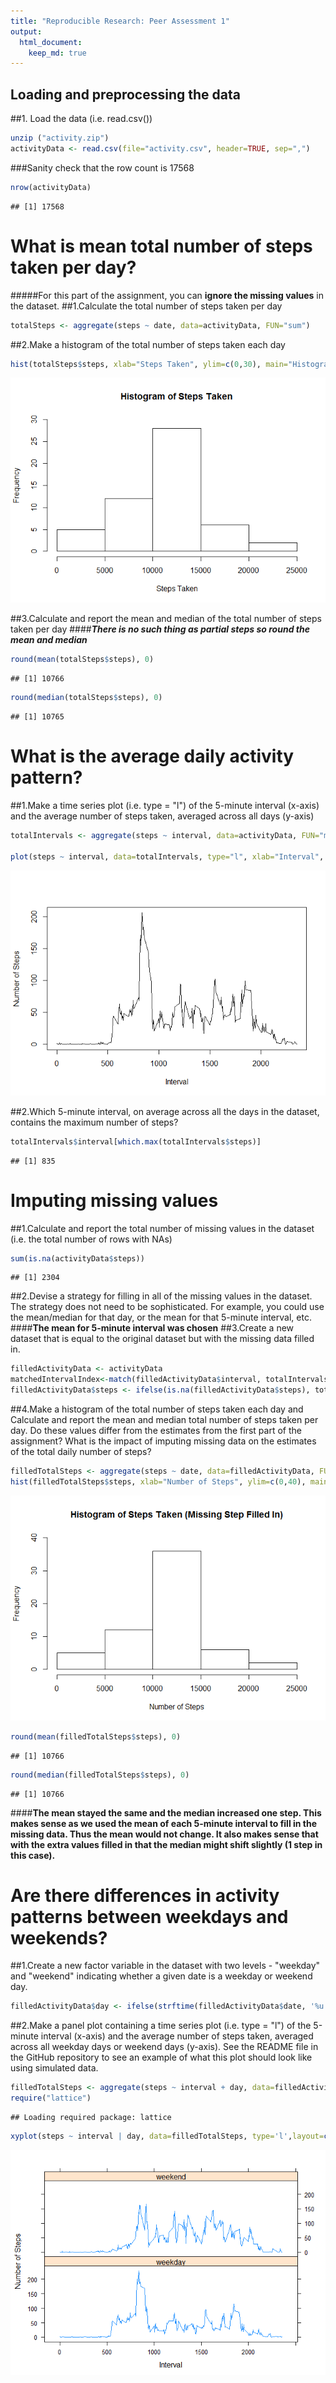 ```yaml
---
title: "Reproducible Research: Peer Assessment 1"
output: 
  html_document:
    keep_md: true
---
```



## Loading and preprocessing the data
##1. Load the data (i.e. read.csv())

```r
unzip ("activity.zip")
activityData <- read.csv(file="activity.csv", header=TRUE, sep=",")
```
###Sanity check that the row count is 17568

```r
nrow(activityData)
```

```
## [1] 17568
```

# What is mean total number of steps taken per day?
#####For this part of the assignment, you can **ignore the missing values** in the dataset.
##1.Calculate the total number of steps taken per day

```r
totalSteps <- aggregate(steps ~ date, data=activityData, FUN="sum")
```
##2.Make a histogram of the total number of steps taken each day

```r
hist(totalSteps$steps, xlab="Steps Taken", ylim=c(0,30), main="Histogram of Steps Taken")
```

![](PA1_template_files/figure-html/unnamed-chunk-4-1.png)<!-- -->

##3.Calculate and report the mean and median of the total number of steps taken per day
####_**There is no such thing as partial steps so round the mean and median**_

```r
round(mean(totalSteps$steps), 0)
```

```
## [1] 10766
```

```r
round(median(totalSteps$steps), 0)
```

```
## [1] 10765
```
# What is the average daily activity pattern?
##1.Make a time series plot (i.e. type = "l") of the 5-minute interval (x-axis) and the average number of steps taken, averaged across all days (y-axis)

```r
totalIntervals <- aggregate(steps ~ interval, data=activityData, FUN="mean")

plot(steps ~ interval, data=totalIntervals, type="l", xlab="Interval", ylab="Number of Steps")
```

![](PA1_template_files/figure-html/unnamed-chunk-6-1.png)<!-- -->

##2.Which 5-minute interval, on average across all the days in the dataset, contains the maximum number of steps?

```r
totalIntervals$interval[which.max(totalIntervals$steps)]
```

```
## [1] 835
```
# Imputing missing values
##1.Calculate and report the total number of missing values in the dataset (i.e. the total number of rows with NAs)

```r
sum(is.na(activityData$steps))
```

```
## [1] 2304
```
##2.Devise a strategy for filling in all of the missing values in the dataset. The strategy does not need to be sophisticated. For example, you could use the mean/median for that day, or the mean for that 5-minute interval, etc.
####**The mean for 5-minute interval was chosen**
##3.Create a new dataset that is equal to the original dataset but with the missing data filled in.

```r
filledActivityData <- activityData
matchedIntervalIndex<-match(filledActivityData$interval, totalIntervals$interval)
filledActivityData$steps <- ifelse(is.na(filledActivityData$steps), totalIntervals$steps[matchedIntervalIndex], filledActivityData$steps)
```
##4.Make a histogram of the total number of steps taken each day and Calculate and report the mean and median total number of steps taken per day. Do these values differ from the estimates from the first part of the assignment? What is the impact of imputing missing data on the estimates of the total daily number of steps?


```r
filledTotalSteps <- aggregate(steps ~ date, data=filledActivityData, FUN="sum")
hist(filledTotalSteps$steps, xlab="Number of Steps", ylim=c(0,40), main="Histogram of Steps Taken (Missing Step Filled In)")
```

![](PA1_template_files/figure-html/unnamed-chunk-10-1.png)<!-- -->

```r
round(mean(filledTotalSteps$steps), 0)
```

```
## [1] 10766
```

```r
round(median(filledTotalSteps$steps), 0)
```

```
## [1] 10766
```
####**The mean stayed the same and the median increased one step. This makes sense as we used the mean of each 5-minute interval to fill in the missing data. Thus the mean would not change. It also makes sense that with the extra values filled in that the median might shift slightly (1 step in this case).**

# Are there differences in activity patterns between weekdays and weekends?
##1.Create a new factor variable in the dataset with two levels - "weekday" and "weekend" indicating whether a given date is a weekday or weekend day.

```r
filledActivityData$day <- ifelse(strftime(filledActivityData$date, '%u') < 6, "weekday", "weekend")
```
##2.Make a panel plot containing a time series plot (i.e. type = "l") of the 5-minute interval (x-axis) and the average number of steps taken, averaged across all weekday days or weekend days (y-axis). See the README file in the GitHub repository to see an example of what this plot should look like using simulated data.

```r
filledTotalSteps <- aggregate(steps ~ interval + day, data=filledActivityData, mean)
require("lattice")
```

```
## Loading required package: lattice
```

```r
xyplot(steps ~ interval | day, data=filledTotalSteps, type='l',layout=c(1,2), xlab="Interval", ylab="Number of Steps")
```

![](PA1_template_files/figure-html/unnamed-chunk-12-1.png)<!-- -->
